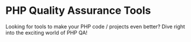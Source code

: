 # PHP Quality Assurance Tools

Looking for tools to make your PHP code / projects even better? Dive right into the exciting world of PHP QA!



